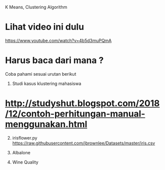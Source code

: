 K Means, Clustering Algorithm

# Lihat video ini dulu 
https://www.youtube.com/watch?v=4b5d3muPQmA


# Harus baca dari mana ?

Coba pahami sesuai urutan berikut
1. Studi kasus klustering mahasiswa

# http://studyshut.blogspot.com/2018/12/contoh-perhitungan-manual-menggunakan.html




2. irisflower.py
https://raw.githubusercontent.com/jbrownlee/Datasets/master/iris.csv


3. Albalone

4. Wine Quality
